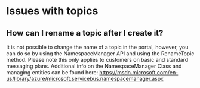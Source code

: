 <properties 
	pageTitle="Issues with topics" 
	description="Issues with topics" 
	service="microsoft.servicebus"
	resource="messaging"
	authors="jtaubensee"
	displayOrder="3"
	selfHelpType="resource"
	supportTopicIds=""
	resourceTags=""	
	productPesIds=""
	cloudEnvironments="public" 
/>
    
# Issues with topics
## How can I rename a topic after I create it?
It is not possible to change the name of a topic in the portal, however, you can do so by using the NamespaceManager API and using the RenameTopic method. Please note this only applies to customers on basic and standard messaging plans. Additional info on the NamespaceManager Class and managing entities can be found here: <https://msdn.microsoft.com/en-us/library/azure/microsoft.servicebus.namespacemanager.aspx>
